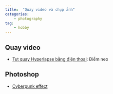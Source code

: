 ```yaml
---
title:  "Quay video và chụp ảnh"
categories: 
    - photography 
tag: 
    - hobby
---
```


## Quay video
- [Tut quay Hyperlapse bằng điện thoại](https://www.facebook.com/cuongvlog/videos/1500636176772024/): Điểm neo

## Photoshop
- [Cyberpunk effect](https://designervn.net/threads/cach-tao-hiu-ng-anh-cyberpunk-vin-tuong-trong-photoshop.10380/)